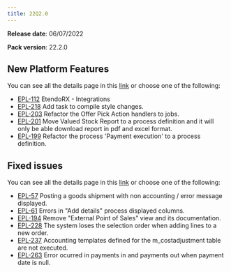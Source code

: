 ```yaml
---
title: 22Q2.0
---
```


**Release date**: 06/07/2022

**Pack version**: 22.2.0

## New Platform Features

You can see all the details page in this [link](/docs.etendo.software/whats-new/etendo-erp/release-notes/details/22Q2-0-details) or choose one of the following:

- [EPL-112](/docs.etendo.software/whats-new/etendo-erp/release-notes/details/22Q2-0-details#epl-112) EtendoRX - Integrations
- [EPL-218](/docs.etendo.software/whats-new/etendo-erp/release-notes/details/22Q2-0-details#epl-218) Add task to compile style changes.
- [EPL-203](/docs.etendo.software/whats-new/etendo-erp/release-notes/details/22Q2-0-details#epl-203) Refactor the Offer Pick Action handlers to jobs.
- [EPL-201](/docs.etendo.software/whats-new/etendo-erp/release-notes/details/22Q2-0-details#epl-201) Move Valued Stock Report to a process definition and it will only be able download report in pdf and excel format.
- [EPL-199](/docs.etendo.software/whats-new/etendo-erp/release-notes/details/22Q2-0-details#epl-199) Refactor the process 'Payment execution' to a process definition.

## Fixed issues

You can see all the details page in this [link](/docs.etendo.software/whats-new/etendo-erp/release-notes/details/22Q2-0-details) or choose one of the following:

- [EPL-57](/docs.etendo.software/whats-new/etendo-erp/release-notes/details/22Q2-0-details#epl-52) Posting a goods shipment with non accounting / error message displayed.
- [EPL-61](/docs.etendo.software/whats-new/etendo-erp/release-notes/details/22Q2-0-details#epl-61) Errors in "Add details" process displayed columns.
- [EPL-194](/docs.etendo.software/whats-new/etendo-erp/release-notes/details/22Q2-0-details#EPL-194) Remove "External Point of Sales" view and its documentation.
- [EPL-228](/docs.etendo.software/whats-new/etendo-erp/release-notes/details/22Q2-0-details#epl-228) The system loses the selection order when adding lines to a new order.
- [EPL-237](/docs.etendo.software/whats-new/etendo-erp/release-notes/details/22Q2-0-details#epl-237) Accounting templates defined for the m_costadjustment table are not executed.
- [EPL-263](/docs.etendo.software/whats-new/etendo-erp/release-notes/details/22Q2-0-details#epl-263) Error ocurred in payments in and payments out when payment date is null.

